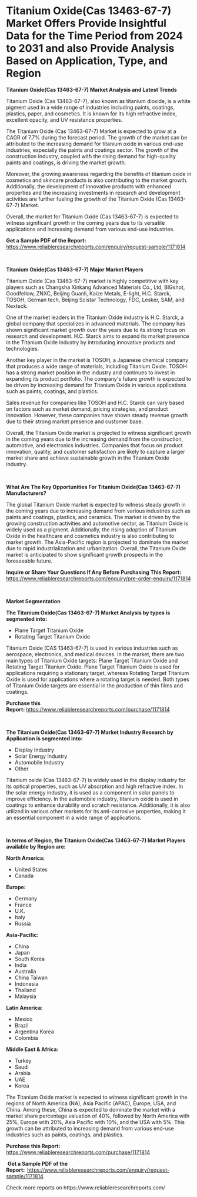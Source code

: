 <p><h1>Titanium Oxide(Cas 13463-67-7) Market Offers Provide Insightful Data for the Time Period from 2024 to 2031 and also Provide Analysis Based on Application, Type, and Region</h1></p><p><strong>Titanium Oxide(Cas 13463-67-7) Market Analysis and Latest Trends</strong></p>
<p><p>Titanium Oxide (Cas 13463-67-7), also known as titanium dioxide, is a white pigment used in a wide range of industries including paints, coatings, plastics, paper, and cosmetics. It is known for its high refractive index, excellent opacity, and UV resistance properties.</p><p>The Titanium Oxide (Cas 13463-67-7) Market is expected to grow at a CAGR of 7.7% during the forecast period. The growth of the market can be attributed to the increasing demand for titanium oxide in various end-use industries, especially the paints and coatings sector. The growth of the construction industry, coupled with the rising demand for high-quality paints and coatings, is driving the market growth.</p><p>Moreover, the growing awareness regarding the benefits of titanium oxide in cosmetics and skincare products is also contributing to the market growth. Additionally, the development of innovative products with enhanced properties and the increasing investments in research and development activities are further fueling the growth of the Titanium Oxide (Cas 13463-67-7) Market.</p><p>Overall, the market for Titanium Oxide (Cas 13463-67-7) is expected to witness significant growth in the coming years due to its versatile applications and increasing demand from various end-use industries.</p></p>
<p><strong>Get a Sample PDF of the Report:&nbsp;</strong> <a href="https://www.reliableresearchreports.com/enquiry/request-sample/1171814">https://www.reliableresearchreports.com/enquiry/request-sample/1171814</a></p>
<p>&nbsp;</p>
<p><strong>Titanium Oxide(Cas 13463-67-7) Major Market Players</strong></p>
<p><p>Titanium Oxide (Cas 13463-67-7) market is highly competitive with key players such as Changsha Xinkang Advanced Materials Co., Ltd, BIGshot, Goodfellow, ZNXC, Beijing Guanli, Kaize Metals, E-light, H.C. Starck, TOSOH, German tech, Beijing Scistar Technology, FDC, Lesker, SAM, and Nexteck. </p><p>One of the market leaders in the Titanium Oxide industry is H.C. Starck, a global company that specializes in advanced materials. The company has shown significant market growth over the years due to its strong focus on research and development. H.C. Starck aims to expand its market presence in the Titanium Oxide industry by introducing innovative products and technologies.</p><p>Another key player in the market is TOSOH, a Japanese chemical company that produces a wide range of materials, including Titanium Oxide. TOSOH has a strong market position in the industry and continues to invest in expanding its product portfolio. The company's future growth is expected to be driven by increasing demand for Titanium Oxide in various applications such as paints, coatings, and plastics.</p><p>Sales revenue for companies like TOSOH and H.C. Starck can vary based on factors such as market demand, pricing strategies, and product innovation. However, these companies have shown steady revenue growth due to their strong market presence and customer base.</p><p>Overall, the Titanium Oxide market is projected to witness significant growth in the coming years due to the increasing demand from the construction, automotive, and electronics industries. Companies that focus on product innovation, quality, and customer satisfaction are likely to capture a larger market share and achieve sustainable growth in the Titanium Oxide industry.</p></p>
<p>&nbsp;</p>
<p><strong>What Are The Key Opportunities For Titanium Oxide(Cas 13463-67-7) Manufacturers?</strong></p>
<p><p>The global Titanium Oxide market is expected to witness steady growth in the coming years due to increasing demand from various industries such as paints and coatings, plastics, and ceramics. The market is driven by the growing construction activities and automotive sector, as Titanium Oxide is widely used as a pigment. Additionally, the rising adoption of Titanium Oxide in the healthcare and cosmetics industry is also contributing to market growth. The Asia-Pacific region is projected to dominate the market due to rapid industrialization and urbanization. Overall, the Titanium Oxide market is anticipated to show significant growth prospects in the foreseeable future.</p></p>
<p><strong>Inquire or Share Your Questions If Any Before Purchasing This Report:</strong> <a href="https://www.reliableresearchreports.com/enquiry/pre-order-enquiry/1171814">https://www.reliableresearchreports.com/enquiry/pre-order-enquiry/1171814</a></p>
<p>&nbsp;</p>
<p><strong>Market Segmentation</strong></p>
<p><strong>The Titanium Oxide(Cas 13463-67-7) Market Analysis by types is segmented into:</strong></p>
<p><ul><li>Plane Target Titanium Oxide</li><li>Rotating Target Titanium Oxide</li></ul></p>
<p><p>Titanium Oxide (CAS 13463-67-7) is used in various industries such as aerospace, electronics, and medical devices. In the market, there are two main types of Titanium Oxide targets: Plane Target Titanium Oxide and Rotating Target Titanium Oxide. Plane Target Titanium Oxide is used for applications requiring a stationary target, whereas Rotating Target Titanium Oxide is used for applications where a rotating target is needed. Both types of Titanium Oxide targets are essential in the production of thin films and coatings.</p></p>
<p><strong>Purchase this Report:&nbsp;</strong><a href="https://www.reliableresearchreports.com/purchase/1171814">https://www.reliableresearchreports.com/purchase/1171814</a></p>
<p>&nbsp;</p>
<p><strong>The Titanium Oxide(Cas 13463-67-7) Market Industry Research by Application is segmented into:</strong></p>
<p><ul><li>Display Industry</li><li>Solar Energy Industry</li><li>Automobile Industry</li><li>Other</li></ul></p>
<p><p>Titanium oxide (Cas 13463-67-7) is widely used in the display industry for its optical properties, such as UV absorption and high refractive index. In the solar energy industry, it is used as a component in solar panels to improve efficiency. In the automobile industry, titanium oxide is used in coatings to enhance durability and scratch resistance. Additionally, it is also utilized in various other markets for its anti-corrosive properties, making it an essential component in a wide range of applications.</p></p>
<p>&nbsp;</p>
<p><strong>In terms of Region, the Titanium Oxide(Cas 13463-67-7) Market Players available by Region are:</strong></p>
<p>
    <p> <strong> North America: </strong>
        <ul>
            <li>United States</li>
            <li>Canada</li>
        </ul>
        </p> 
    <p> <strong> Europe: </strong>
        <ul>
            <li>Germany</li>
            <li>France</li>
            <li>U.K.</li>
            <li>Italy</li>
            <li>Russia</li>
        </ul>
        </p> 
    <p> <strong> Asia-Pacific: </strong>
        <ul>
            <li>China</li>
            <li>Japan</li>
            <li>South Korea</li>
            <li>India</li>
            <li>Australia</li>
            <li>China Taiwan</li>
            <li>Indonesia</li>
            <li>Thailand</li>
            <li>Malaysia</li>
        </ul>
        </p> 
    <p> <strong> Latin America: </strong>
        <ul>
            <li>Mexico</li>
            <li>Brazil</li>
            <li>Argentina Korea</li>
            <li>Colombia</li>
        </ul>
        </p> 
    <p> <strong> Middle East & Africa: </strong>
        <ul>
            <li>Turkey</li>
            <li>Saudi</li>
            <li>Arabia</li>
            <li>UAE</li>
            <li>Korea</li>
        </ul>
    </p>
    </p>
<p><p>The Titanium Oxide market is expected to witness significant growth in the regions of North America (NA), Asia Pacific (APAC), Europe, USA, and China. Among these, China is expected to dominate the market with a market share percentage valuation of 40%, followed by North America with 25%, Europe with 20%, Asia Pacific with 10%, and the USA with 5%. This growth can be attributed to increasing demand from various end-use industries such as paints, coatings, and plastics.</p></p>
<p><strong>Purchase this Report: </strong><a href="https://www.reliableresearchreports.com/purchase/1171814">https://www.reliableresearchreports.com/purchase/1171814</a></p>
<p>&nbsp;<strong>Get a Sample PDF of the Report:&nbsp;&nbsp;</strong><a href="https://www.reliableresearchreports.com/enquiry/request-sample/1171814">https://www.reliableresearchreports.com/enquiry/request-sample/1171814</a></p>
<p><strong></strong></p>
<p>Check more reports on https://www.reliableresearchreports.com/</p>